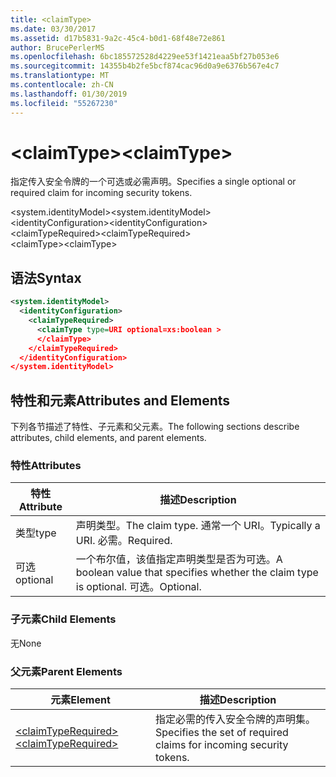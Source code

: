 ```yaml
---
title: <claimType>
ms.date: 03/30/2017
ms.assetid: d17b5831-9a2c-45c4-b0d1-68f48e72e861
author: BrucePerlerMS
ms.openlocfilehash: 6bc185572528d4229ee53f1421eaa5bf27b053e6
ms.sourcegitcommit: 14355b4b2fe5bcf874cac96d0a9e6376b567e4c7
ms.translationtype: MT
ms.contentlocale: zh-CN
ms.lasthandoff: 01/30/2019
ms.locfileid: "55267230"
---
```

# <a name="claimtype"></a><span data-ttu-id="789d3-101">\<claimType></span><span class="sxs-lookup"><span data-stu-id="789d3-101">\<claimType></span></span>
<span data-ttu-id="789d3-102">指定传入安全令牌的一个可选或必需声明。</span><span class="sxs-lookup"><span data-stu-id="789d3-102">Specifies a single optional or required claim for incoming security tokens.</span></span>  
  
 <span data-ttu-id="789d3-103">\<system.identityModel></span><span class="sxs-lookup"><span data-stu-id="789d3-103">\<system.identityModel></span></span>  
<span data-ttu-id="789d3-104">\<identityConfiguration></span><span class="sxs-lookup"><span data-stu-id="789d3-104">\<identityConfiguration></span></span>  
<span data-ttu-id="789d3-105">\<claimTypeRequired></span><span class="sxs-lookup"><span data-stu-id="789d3-105">\<claimTypeRequired></span></span>  
<span data-ttu-id="789d3-106">\<claimType></span><span class="sxs-lookup"><span data-stu-id="789d3-106">\<claimType></span></span>  
  
## <a name="syntax"></a><span data-ttu-id="789d3-107">语法</span><span class="sxs-lookup"><span data-stu-id="789d3-107">Syntax</span></span>  
  
```xml  
<system.identityModel>  
  <identityConfiguration>  
    <claimTypeRequired>  
      <claimType type=URI optional=xs:boolean >  
      </claimType>  
    </claimTypeRequired>  
  </identityConfiguration>  
</system.identityModel>  
```  
  
## <a name="attributes-and-elements"></a><span data-ttu-id="789d3-108">特性和元素</span><span class="sxs-lookup"><span data-stu-id="789d3-108">Attributes and Elements</span></span>  
 <span data-ttu-id="789d3-109">下列各节描述了特性、子元素和父元素。</span><span class="sxs-lookup"><span data-stu-id="789d3-109">The following sections describe attributes, child elements, and parent elements.</span></span>  
  
### <a name="attributes"></a><span data-ttu-id="789d3-110">特性</span><span class="sxs-lookup"><span data-stu-id="789d3-110">Attributes</span></span>  
  
|<span data-ttu-id="789d3-111">特性</span><span class="sxs-lookup"><span data-stu-id="789d3-111">Attribute</span></span>|<span data-ttu-id="789d3-112">描述</span><span class="sxs-lookup"><span data-stu-id="789d3-112">Description</span></span>|  
|---------------|-----------------|  
|<span data-ttu-id="789d3-113">类型</span><span class="sxs-lookup"><span data-stu-id="789d3-113">type</span></span>|<span data-ttu-id="789d3-114">声明类型。</span><span class="sxs-lookup"><span data-stu-id="789d3-114">The claim type.</span></span> <span data-ttu-id="789d3-115">通常一个 URI。</span><span class="sxs-lookup"><span data-stu-id="789d3-115">Typically a URI.</span></span> <span data-ttu-id="789d3-116">必需。</span><span class="sxs-lookup"><span data-stu-id="789d3-116">Required.</span></span>|  
|<span data-ttu-id="789d3-117">可选</span><span class="sxs-lookup"><span data-stu-id="789d3-117">optional</span></span>|<span data-ttu-id="789d3-118">一个布尔值，该值指定声明类型是否为可选。</span><span class="sxs-lookup"><span data-stu-id="789d3-118">A boolean value that specifies whether the claim type is optional.</span></span> <span data-ttu-id="789d3-119">可选。</span><span class="sxs-lookup"><span data-stu-id="789d3-119">Optional.</span></span>|  
  
### <a name="child-elements"></a><span data-ttu-id="789d3-120">子元素</span><span class="sxs-lookup"><span data-stu-id="789d3-120">Child Elements</span></span>  
 <span data-ttu-id="789d3-121">无</span><span class="sxs-lookup"><span data-stu-id="789d3-121">None</span></span>  
  
### <a name="parent-elements"></a><span data-ttu-id="789d3-122">父元素</span><span class="sxs-lookup"><span data-stu-id="789d3-122">Parent Elements</span></span>  
  
|<span data-ttu-id="789d3-123">元素</span><span class="sxs-lookup"><span data-stu-id="789d3-123">Element</span></span>|<span data-ttu-id="789d3-124">描述</span><span class="sxs-lookup"><span data-stu-id="789d3-124">Description</span></span>|  
|-------------|-----------------|  
|[<span data-ttu-id="789d3-125">\<claimTypeRequired></span><span class="sxs-lookup"><span data-stu-id="789d3-125">\<claimTypeRequired></span></span>](../../../../../docs/framework/configure-apps/file-schema/windows-identity-foundation/claimtyperequired.md)|<span data-ttu-id="789d3-126">指定必需的传入安全令牌的声明集。</span><span class="sxs-lookup"><span data-stu-id="789d3-126">Specifies the set of required claims for incoming security tokens.</span></span>|
